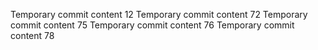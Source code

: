 Temporary commit content 12
Temporary commit content 72
Temporary commit content 75
Temporary commit content 76
Temporary commit content 78
